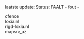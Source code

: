 laatste update: 
Status: FAALT - fout - 
<div class="service R">cfence</div><div class="service G">loxia.nl</div><div class="service G">rigd-loxia.nl</div><div class="service G">mapsrv_az</div>